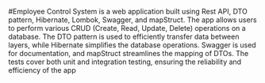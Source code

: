 #Employee Control System is a web application built using Rest API, DTO pattern,
Hibernate, Lombok, Swagger, and mapStruct. The app allows users to perform various CRUD
(Create, Read, Update, Delete) operations on a database. The DTO pattern is used to efficiently
transfer data between layers, while Hibernate simplifies the database operations. Swagger is
used for documentation, and mapStruct streamlines the mapping of DTOs. The tests cover both
unit and integration testing, ensuring the reliability and efficiency of the app
